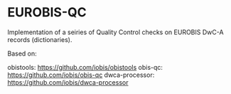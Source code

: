# EUROBIS-QC

Implementation of a seiries of Quality Control checks on EUROBIS DwC-A records (dictionaries). 

Based on: 

obistools: https://github.com/iobis/obistools
obis-qc: https://github.com/iobis/obis-qc
dwca-processor: https://github.com/iobis/dwca-processor


